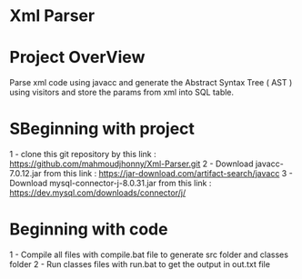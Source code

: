 # Xml Parser

 # Project OverView
   Parse xml code using javacc and generate the Abstract Syntax Tree ( AST ) using visitors and store the params from xml into SQL table.
   
 # SBeginning with project
   1 - clone this git repository by this link : https://github.com/mahmoudjhonny/Xml-Parser.git
   2 - Download javacc-7.0.12.jar from this link : https://jar-download.com/artifact-search/javacc
   3 - Download mysql-connector-j-8.0.31.jar from this link : https://dev.mysql.com/downloads/connector/j/
 
 # Beginning with code
   1 - Compile all files with compile.bat file to generate src folder and classes folder
   2 - Run classes files with run.bat to get the output in out.txt file
